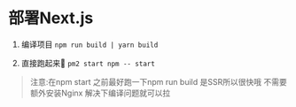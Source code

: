 # 部署Next.js

1. 编译项目
`npm run build | yarn build`

2. 直接跑起来🎉
`pm2 start npm -- start`

> 注意:在npm start 之前最好跑一下npm run build
是SSR所以很快哦
不需要额外安装Nginx 解决下编译问题就可以拉
